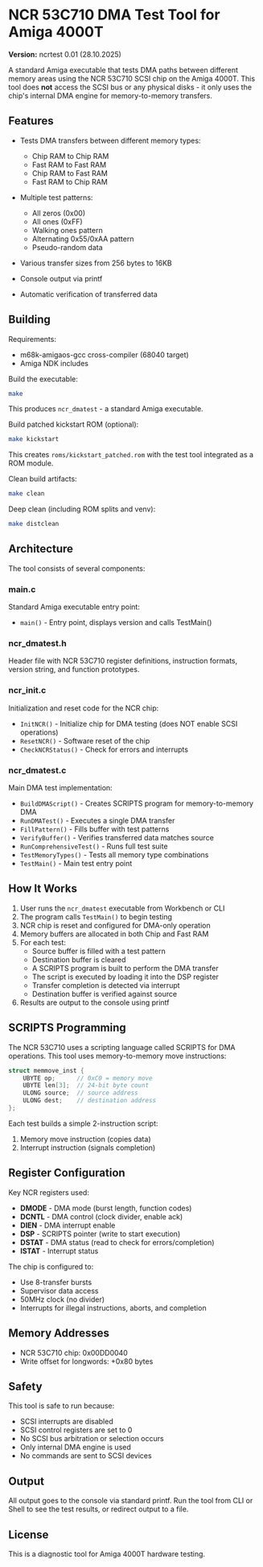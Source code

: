 # NCR 53C710 DMA Test Tool for Amiga 4000T

**Version:** ncrtest 0.01 (28.10.2025)

A standard Amiga executable that tests DMA paths between different memory areas using the NCR 53C710 SCSI chip on the Amiga 4000T. This tool does **not** access the SCSI bus or any physical disks - it only uses the chip's internal DMA engine for memory-to-memory transfers.

## Features

- Tests DMA transfers between different memory types:
  - Chip RAM to Chip RAM
  - Fast RAM to Fast RAM
  - Chip RAM to Fast RAM
  - Fast RAM to Chip RAM

- Multiple test patterns:
  - All zeros (0x00)
  - All ones (0xFF)
  - Walking ones pattern
  - Alternating 0x55/0xAA pattern
  - Pseudo-random data

- Various transfer sizes from 256 bytes to 16KB

- Console output via printf

- Automatic verification of transferred data

## Building

Requirements:
- m68k-amigaos-gcc cross-compiler (68040 target)
- Amiga NDK includes

Build the executable:
```bash
make
```

This produces `ncr_dmatest` - a standard Amiga executable.

Build patched kickstart ROM (optional):
```bash
make kickstart
```

This creates `roms/kickstart_patched.rom` with the test tool integrated as a ROM module.

Clean build artifacts:
```bash
make clean
```

Deep clean (including ROM splits and venv):
```bash
make distclean
```

## Architecture

The tool consists of several components:

### main.c
Standard Amiga executable entry point:
- `main()` - Entry point, displays version and calls TestMain()

### ncr_dmatest.h
Header file with NCR 53C710 register definitions, instruction formats, version string, and function prototypes.

### ncr_init.c
Initialization and reset code for the NCR chip:
- `InitNCR()` - Initialize chip for DMA testing (does NOT enable SCSI operations)
- `ResetNCR()` - Software reset of the chip
- `CheckNCRStatus()` - Check for errors and interrupts

### ncr_dmatest.c
Main DMA test implementation:
- `BuildDMAScript()` - Creates SCRIPTS program for memory-to-memory DMA
- `RunDMATest()` - Executes a single DMA transfer
- `FillPattern()` - Fills buffer with test patterns
- `VerifyBuffer()` - Verifies transferred data matches source
- `RunComprehensiveTest()` - Runs full test suite
- `TestMemoryTypes()` - Tests all memory type combinations
- `TestMain()` - Main test entry point

## How It Works

1. User runs the `ncr_dmatest` executable from Workbench or CLI
2. The program calls `TestMain()` to begin testing
3. NCR chip is reset and configured for DMA-only operation
4. Memory buffers are allocated in both Chip and Fast RAM
5. For each test:
   - Source buffer is filled with a test pattern
   - Destination buffer is cleared
   - A SCRIPTS program is built to perform the DMA transfer
   - The script is executed by loading it into the DSP register
   - Transfer completion is detected via interrupt
   - Destination buffer is verified against source
6. Results are output to the console using printf

## SCRIPTS Programming

The NCR 53C710 uses a scripting language called SCRIPTS for DMA operations. This tool uses memory-to-memory move instructions:

```c
struct memmove_inst {
    UBYTE op;      // 0xC0 = memory move
    UBYTE len[3];  // 24-bit byte count
    ULONG source;  // source address
    ULONG dest;    // destination address
};
```

Each test builds a simple 2-instruction script:
1. Memory move instruction (copies data)
2. Interrupt instruction (signals completion)

## Register Configuration

Key NCR registers used:
- **DMODE** - DMA mode (burst length, function codes)
- **DCNTL** - DMA control (clock divider, enable ack)
- **DIEN** - DMA interrupt enable
- **DSP** - SCRIPTS pointer (write to start execution)
- **DSTAT** - DMA status (read to check for errors/completion)
- **ISTAT** - Interrupt status

The chip is configured to:
- Use 8-transfer bursts
- Supervisor data access
- 50MHz clock (no divider)
- Interrupts for illegal instructions, aborts, and completion

## Memory Addresses

- NCR 53C710 chip: 0x00DD0040
- Write offset for longwords: +0x80 bytes

## Safety

This tool is safe to run because:
- SCSI interrupts are disabled
- SCSI control registers are set to 0
- No SCSI bus arbitration or selection occurs
- Only internal DMA engine is used
- No commands are sent to SCSI devices

## Output

All output goes to the console via standard printf. Run the tool from CLI or Shell to see the test results, or redirect output to a file.

## License

This is a diagnostic tool for Amiga 4000T hardware testing.
